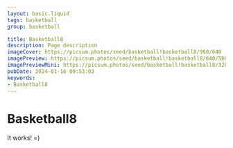```yaml
---
layout: basic.liquid
tags: basketball
group: basketball

title: Basketball8
description: Page description
imageCover: https://picsum.photos/seed/basketball!basketball8/960/640
imagePreview: https://picsum.photos/seed/basketball!basketball8/640/560
imagePreviewMini: https://picsum.photos/seed/basketball!basketball8/320/240
pubDate: 2024-01-16 09:53:03
keywords:
- Basketball8
---
```


# Basketball8

It works! =)
